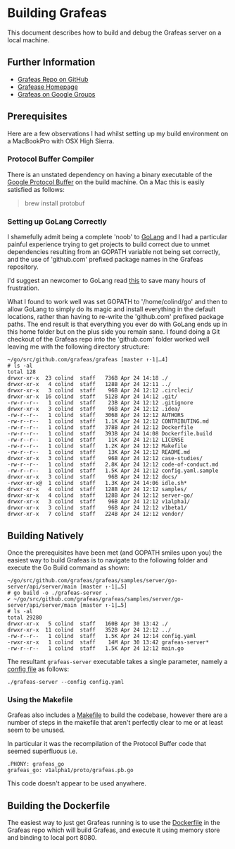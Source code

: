 # Building Grafeas

This document describes how to build and debug the Grafeas server on a local machine.

## Further Information

* [Grafeas Repo on GitHub](https://github.com/grafeas/grafeas)
* [Grafease Homepage](https://grafeas.io/)
* [Grafeas on Google Groups](https://groups.google.com/forum/#!forum/grafeas-users)

## Prerequisites

Here are a few observations I had whilst setting up my build environment on a MacBookPro with OSX High Sierra.

### Protocol Buffer Compiler

There is an unstated dependency on having a binary executable of the [Google Protocol Buffer](https://developers.google.com/protocol-buffers/) on the build machine. On a Mac this is easily satisfied as follows:

> brew install protobuf

### Setting up GoLang Correctly

I shamefully admit being a complete 'noob' to [GoLang](https://golang.org/) and I had a particular painful experience trying to get projects to build correct due to unmet dependencies resulting from an GOPATH variable not being set correctly, and the use of 'github.com' prefixed package names in the Grafeas repository.

I'd suggest an newcomer to GoLang read [this](https://golang.org/doc/code.html) to save many hours of frustration. 

What I found to work well was set GOPATH to '/home/colind/go' and then to allow GoLang to simply do its magic and install everything in the default locations, rather than having to re-write the 'github.com' prefixed package paths. The end result is that everything you ever do with GoLang ends up in this home folder but on the plus side you remain sane. I found doing a Git checkout of the Grafeas repo into the 'github.com' folder worked well leaving me with the following directory structure:

```
~/go/src/github.com/grafeas/grafeas [master ↑·1|…4]
# ls -al
total 128
drwxr-xr-x  23 colind  staff   736B Apr 24 14:18 ./
drwxr-xr-x   4 colind  staff   128B Apr 24 12:11 ../
drwxr-xr-x   3 colind  staff    96B Apr 24 12:12 .circleci/
drwxr-xr-x  16 colind  staff   512B Apr 24 14:12 .git/
-rw-r--r--   1 colind  staff    23B Apr 24 12:12 .gitignore
drwxr-xr-x   3 colind  staff    96B Apr 24 12:12 .idea/
-rw-r--r--   1 colind  staff   306B Apr 24 12:12 AUTHORS
-rw-r--r--   1 colind  staff   1.1K Apr 24 12:12 CONTRIBUTING.md
-rw-r--r--   1 colind  staff   378B Apr 24 12:12 Dockerfile
-rw-r--r--   1 colind  staff   393B Apr 24 14:08 Dockerfile.build
-rw-r--r--   1 colind  staff    11K Apr 24 12:12 LICENSE
-rw-r--r--   1 colind  staff   1.2K Apr 24 12:12 Makefile
-rw-r--r--   1 colind  staff    13K Apr 24 12:12 README.md
drwxr-xr-x   3 colind  staff    96B Apr 24 12:12 case-studies/
-rw-r--r--   1 colind  staff   2.8K Apr 24 12:12 code-of-conduct.md
-rw-r--r--   1 colind  staff   1.5K Apr 24 12:12 config.yaml.sample
drwxr-xr-x   3 colind  staff    96B Apr 24 12:12 docs/
-rwxr-xr-x@  1 colind  staff   1.3K Apr 24 14:06 idle.sh*
drwxr-xr-x   4 colind  staff   128B Apr 24 12:12 samples/
drwxr-xr-x   4 colind  staff   128B Apr 24 12:12 server-go/
drwxr-xr-x   3 colind  staff    96B Apr 24 12:12 v1alpha1/
drwxr-xr-x   3 colind  staff    96B Apr 24 12:12 v1beta1/
drwxr-xr-x   7 colind  staff   224B Apr 24 12:12 vendor/
```

## Building Natively

Once the prerequisites have been met (and GOPATH smiles upon you) the easiest way to build Grafeas is to navigate to the following folder and execute the Go Build command as shown:

```
~/go/src/github.com/grafeas/grafeas/samples/server/go-server/api/server/main [master ↑·1|…5]
# go build -o ./grafeas-server .
✔ ~/go/src/github.com/grafeas/grafeas/samples/server/go-server/api/server/main [master ↑·1|…5]
# ls -al
total 29280
drwxr-xr-x   5 colind  staff   160B Apr 30 13:42 ./
drwxr-xr-x  11 colind  staff   352B Apr 24 12:12 ../
-rw-r--r--   1 colind  staff   1.5K Apr 24 12:14 config.yaml
-rwxr-xr-x   1 colind  staff    14M Apr 30 13:42 grafeas-server*
-rw-r--r--   1 colind  staff   1.5K Apr 24 12:12 main.go
```

The resultant ```grafeas-server``` executable takes a single parameter, namely a [config file](https://github.com/grafeas/grafeas/blob/master/config.yaml.sample) as follows:

```
./grafeas-server --config config.yaml
```

### Using the Makefile

Grafeas also includes a [Makefile](https://github.com/grafeas/grafeas/blob/master/Makefile) to build the codebase, however there are a number of steps in the makefile that aren't perfectly clear to me or at least seem to be unused.

In particular it was the recompilation of the Protocol Buffer code that seemed superfluous i.e.

```
.PHONY: grafeas_go
grafeas_go: v1alpha1/proto/grafeas.pb.go
```

This code doesn't appear to be used anywhere.

## Building the Dockerfile

The easiest way to just get Grafeas running is to use the [Dockerfile](https://github.com/grafeas/grafeas/blob/master/Dockerfile) in the Grafeas repo which will build Grafeas, and execute it using memory store and binding to local port 8080.
